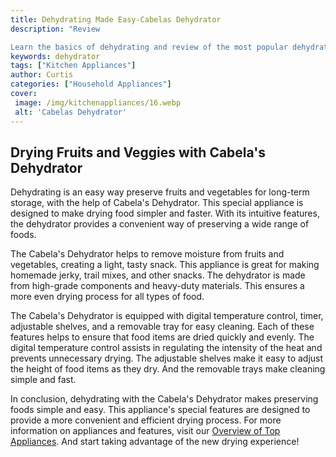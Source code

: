 ```yaml
---
title: Dehydrating Made Easy-Cabelas Dehydrator
description: "Review

Learn the basics of dehydrating and review of the most popular dehydrator models by Cabelas From features to tips and tricks we have all the information you need to make the best decision Start preserving your food and save money today"
keywords: dehydrator
tags: ["Kitchen Appliances"]
author: Curtis
categories: ["Household Appliances"]
cover: 
 image: /img/kitchenappliances/16.webp
 alt: 'Cabelas Dehydrator'
---
```

## Drying Fruits and Veggies with Cabela's Dehydrator 

Dehydrating is an easy way preserve fruits and vegetables for long-term storage, with the help of Cabela's Dehydrator. This special appliance is designed to make drying food simpler and faster. With its intuitive features, the dehydrator provides a convenient way of preserving a wide range of foods. 

The Cabela's Dehydrator helps to remove moisture from fruits and vegetables, creating a light, tasty snack. This appliance is great for making homemade jerky, trail mixes, and other snacks. The dehydrator is made from high-grade components and heavy-duty materials. This ensures a more even drying process for all types of food. 

The Cabela's Dehydrator is equipped with digital temperature control, timer, adjustable shelves, and a removable tray for easy cleaning. Each of these features helps to ensure that food items are dried quickly and evenly. The digital temperature control assists in regulating the intensity of the heat and prevents unnecessary drying. The adjustable shelves make it easy to adjust the height of food items as they dry. And the removable trays make cleaning simple and fast.

In conclusion, dehydrating with the Cabela's Dehydrator makes preserving foods simple and easy. This appliance's special features are designed to provide a more convenient and efficient drying process. For more information on appliances and features, visit our [Overview of Top Appliances](./pages/appliance-overview). And start taking advantage of the new drying experience!
